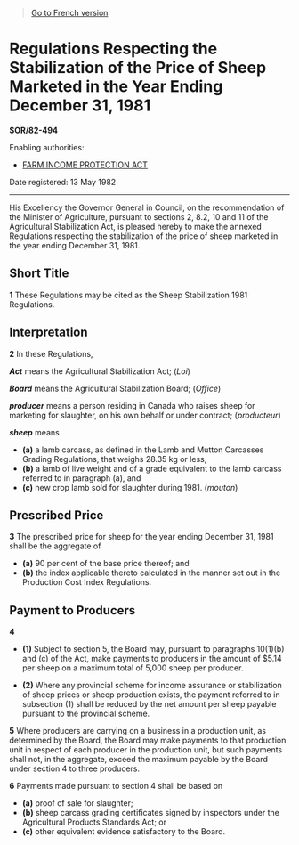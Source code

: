 > [Go to French version](/fr/Règlements/Décrets,%20ordonnances%20et%20règlements%20statutaires/82/494.md)

# Regulations Respecting the Stabilization of the Price of Sheep Marketed in the Year Ending December 31, 1981

**SOR/82-494**

Enabling authorities: 
- [FARM INCOME PROTECTION ACT](/en/Acts/Statutes%20of%20Canada/1991/c.%2022.md)

Date registered: 13 May 1982

----------

His Excellency the Governor General in Council, on the recommendation of the Minister of Agriculture, pursuant to sections 2, 8.2, 10 and 11 of the Agricultural Stabilization Act, is pleased hereby to make the annexed Regulations respecting the stabilization of the price of sheep marketed in the year ending December 31, 1981.




## Short Title


**1** These Regulations may be cited as the Sheep Stabilization 1981 Regulations.




## Interpretation


**2** In these Regulations,

***Act*** means the Agricultural Stabilization Act; (*Loi*)

***Board*** means the Agricultural Stabilization Board; (*Office*)

***producer*** means a person residing in Canada who raises sheep for marketing for slaughter, on his own behalf or under contract; (*producteur*)

***sheep*** means
- **(a)** a lamb carcass, as defined in the Lamb and Mutton Carcasses Grading Regulations, that weighs 28.35 kg or less,
- **(b)** a lamb of live weight and of a grade equivalent to the lamb carcass referred to in paragraph (a), and
- **(c)** new crop lamb sold for slaughter during 1981. (*mouton*)




## Prescribed Price


**3** The prescribed price for sheep for the year ending December 31, 1981 shall be the aggregate of
- **(a)** 90 per cent of the base price thereof; and
- **(b)** the index applicable thereto calculated in the manner set out in the Production Cost Index Regulations.




## Payment to Producers


**4** 

- **(1)** Subject to section 5, the Board may, pursuant to paragraphs 10(1)(b) and (c) of the Act, make payments to producers in the amount of $5.14 per sheep on a maximum total of 5,000 sheep per producer.

- **(2)** Where any provincial scheme for income assurance or stabilization of sheep prices or sheep production exists, the payment referred to in subsection (1) shall be reduced by the net amount per sheep payable pursuant to the provincial scheme.



**5** Where producers are carrying on a business in a production unit, as determined by the Board, the Board may make payments to that production unit in respect of each producer in the production unit, but such payments shall not, in the aggregate, exceed the maximum payable by the Board under section 4 to three producers.



**6** Payments made pursuant to section 4 shall be based on
- **(a)** proof of sale for slaughter;
- **(b)** sheep carcass grading certificates signed by inspectors under the Agricultural Products Standards Act; or
- **(c)** other equivalent evidence satisfactory to the Board.


